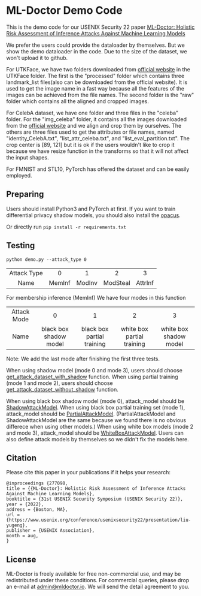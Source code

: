 # ML-Doctor Demo Code
This is the demo code for our USENIX Security 22 paper [ML-Doctor: Holistic Risk Assessment of Inference Attacks Against Machine Learning Models](https://www.usenix.org/conference/usenixsecurity22/presentation/liu-yugeng)

We prefer the users could provide the dataloader by themselves. But we show the demo dataloader in the code. Due to the size of the dataset, we won't upload it to github.

For UTKFace, we have two folders downloaded from [official website](https://susanqq.github.io/UTKFace/) in the UTKFace folder. The first is the "processed" folder which contains three landmark_list files(also can be downloaded from the official website). It is used to get the image name in a fast way because all the features of the images can be achieved from the file names. The second folder is the "raw" folder which contains all the aligned and cropped images. 

For CelebA dataset, we have one folder and three files in the "celeba" folder. For the "img_celeba" folder, it contains all the images downloaded from the [official website](https://mmlab.ie.cuhk.edu.hk/projects/CelebA.html) and we align and crop them by ourselves. The others are three files used to get the attributes or file names, named "identity_CelebA.txt", "list_attr_celeba.txt", and "list_eval_partition.txt". The crop center is \[89, 121\] but it is ok if the users wouldn't like to crop it because we have resize function in the transforms so that it will not affect the input shapes.

For FMNIST and STL10, PyTorch has offered the dataset and can be easily employed.

## Preparing
Users should install Python3 and PyTorch at first. If you want to train differential privacy shadow models, you should also install the [opacus](https://github.com/pytorch/opacus).

Or directly run ```pip install -r requirements.txt```

## Testing
```python demo.py --attack_type 0```

<table><tbody>
<!-- TABLE BODY -->
<tr>
<td align="center">Attack Type</td>
<td align="center">0</td>
<td align="center">1</td>
<td align="center">2</td>
<td align="center">3</td>
</tr>
<tr>
<td align="center">Name</td>
<td align="center">MemInf</td>
<td align="center">ModInv</td>
<td align="center">ModSteal</td>
<td align="center">AttrInf</td>
</tr>
</tbody></table>

For membership inference (MemInf)
We have four modes in this function
<table><tbody>
<!-- TABLE BODY -->
<tr>
<td align="center">Attack Mode</td>
<td align="center">0</td>
<td align="center">1</td>
<td align="center">2</td>
<td align="center">3</td>
</tr>
<tr>
<td align="center">Name</td>
<td align="center">black box shadow model</td>
<td align="center">black box partial training</td>
<td align="center">white box partial training</td>
<td align="center">white box shadow model</td>
</tr>
</tbody></table>
Note: We add the last mode after finishing the first three tests.

When using shadow model (mode 0 and mode 3), users should choose [get_attack_dataset_with_shadow](https://github.com/liuyugeng/ML-Doctor/blob/fadd06c9d5f7e8707dcc8fdb84ed257050e287a2/doctor/meminf.py#L689) function.
When using partial training (mode 1 and mode 2), users should choose [get_attack_dataset_without_shadow](https://github.com/liuyugeng/ML-Doctor/blob/fadd06c9d5f7e8707dcc8fdb84ed257050e287a2/doctor/meminf.py#L663) function.

When using black box shadow model (mode 0), attack_model should be [ShadowAttackModel](https://github.com/liuyugeng/ML-Doctor/blob/fadd06c9d5f7e8707dcc8fdb84ed257050e287a2/utils/define_models.py#L15).
When using black box partial training set (mode 1), attack_model should be [PartialAttackModel](https://github.com/liuyugeng/ML-Doctor/blob/fadd06c9d5f7e8707dcc8fdb84ed257050e287a2/utils/define_models.py#L56).
(PartialAttackModel and ShadowAttackModel are the same because we found there is no obvious differece when using other models.)
When using white box models (mode 2 and mode 3), attack_model should be [WhiteBoxAttackModel](https://github.com/liuyugeng/ML-Doctor/blob/fadd06c9d5f7e8707dcc8fdb84ed257050e287a2/utils/define_models.py#L97).
Users can also define attack models by themselves so we didn't fix the models here.

## Citation
Please cite this paper in your publications if it helps your research:

    @inproceedings {277098,
    title = {{ML-Doctor}: Holistic Risk Assessment of Inference Attacks Against Machine Learning Models},
    booktitle = {31st USENIX Security Symposium (USENIX Security 22)},
    year = {2022},
    address = {Boston, MA},
    url = {https://www.usenix.org/conference/usenixsecurity22/presentation/liu-yugeng},
    publisher = {USENIX Association},
    month = aug,
    }


## License

ML-Doctor is freely available for free non-commercial use, and may be redistributed under these conditions. For commercial queries, please drop an e-mail at admin@mldoctor.io. We will send the detail agreement to you.
